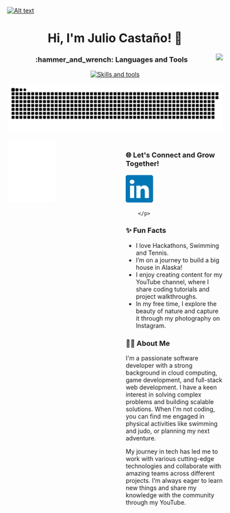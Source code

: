 [![Alt text](kwork_PavloBondarenko_12.jpg)](https://pavlobondarenko.net)

<h1 align="center">Hi, I'm Julio Castaño! 👋 </h1>
<img align="right" src="https://visitor-badge.laobi.icu/badge?page_id=pavlo_bondarenko_visitor_badge_simple&left_color=royalblue&right_color=black"  />

<h3 align="center">:hammer_and_wrench: Languages and Tools</h3>

<p align="center">
  <a href="https://skillicons.dev">
    <img src="https://skillicons.dev/icons?i=nextjs,react,prisma,shadcn,cmake,docker,git,github,js,linux,postgres,py,dotnet" alt="Skills and tools"/>
  </a>
</p>


![GitHub Snake](https://raw.githubusercontent.com/OfficialCodeVoyage/OfficialCodeVoyage/refs/heads/output/github-snake-dark.svg)




<div style="display: flex; justify-content: space-between; align-items: flex-start; margin-top: 20px;">
    <!-- Left Column: Metrics -->
    <div style="flex: 1; max-width: 45%;">
        <img align="left" width="50%" alt="if you see this, it means my metrics are not working" src="https://github.com/officialcodevoyage/officialcodevoyage/blob/main/github-metrics.svg">
    </div>


  <div style="flex: 1; max-width: 45%; text-align: left; margin-left: 20px;">
        <h3>🌐 Let's Connect and Grow Together!</h3>
        <p>
            <a href="https://www.linkedin.com/in/julio-ccatb/" target="_blank" style="text-decoration: none;">
                <img src="https://raw.githubusercontent.com/CLorant/readme-social-icons/main/large/filled/linkedin.svg" alt="LinkedIn">
            </a>
            
        </p>
        
  <h3>✨ Fun Facts</h3>
        <ul>
            <li>I love Hackathons, Swimming and Tennis.</li>
            <li>I’m on a journey to build a big house in Alaska!</li>
            <li>I enjoy creating content for my YouTube channel, where I share coding tutorials and project walkthroughs.</li>
            <li>In my free time, I explore the beauty of nature and capture it through my photography on Instagram.</li>
        </ul>
        
  <h3>🧑‍💻 About Me</h3>
        <p>
            I'm a passionate software developer with a strong background in cloud computing, game development, and full-stack web development. 
            I have a keen interest in solving complex problems and building scalable solutions. When I'm not coding, you can find me engaged 
            in physical activities like swimming and judo, or planning my next adventure. 
        </p>
        <p>
            My journey in tech has led me to work with various cutting-edge technologies and collaborate with amazing teams across different 
            projects. I’m always eager to learn new things and share my knowledge with the community through my YouTube.
        </p>
    </div>
</div>
